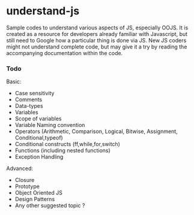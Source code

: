 understand-js
=============

Sample codes to understand various aspects of JS, especially OOJS. It is created as a resource for developers already familiar with Javascript,  but still need to Google how a particular thing is done via JS. New JS coders might not understand complete code, but may give it a try by reading the accompanying documentation within the code.

### Todo

Basic:

* Case sensitivity
* Comments
* Data-types
* Variables
* Scope of variables
* Variable Naming convention
* Operators (Arithmetic, Comparison, Logical, Bitwise, Assignment, Conditional,typeof)
* Conditional constructs (ff,while,for,switch)
* Functions (including nested functions)
* Exception Handling

Advanced:

* Closure
* Prototype
* Object Oriented JS
* Design Patterns
* Any other suggested topic ?
